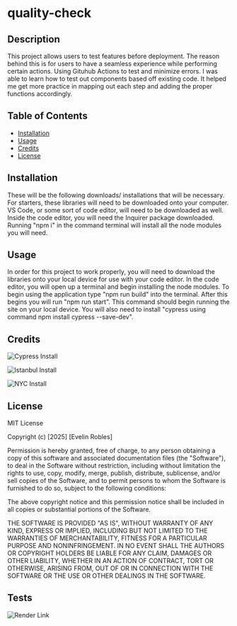 # quality-check

## Description

This project allows users to test features before deployment. The reason behind this is for users to have a seamless experience while performing certain actions. Using Gituhub Actions to test and minimize errors. I was able to learn how to test out components based off existing code. It helped me get more practice in mapping out each step and adding the proper functions accordingly. 

## Table of Contents 

- [Installation](#installation)
- [Usage](#usage)
- [Credits](#credits)
- [License](#license)

## Installation

These will be the following downloads/ installations that will be necessary. For starters, these libraries will need to be downloaded onto your computer. VS Code, or some sort of code editor, will need to be downloaded as well. Inside the code editor, you will need the Inquirer package downloaded. Running "npm i" in the command terminal will install all the node modules you will need. 

## Usage

In order for this project to work properly, you will need to download the libraries onto your local device for use with your code editor. In the code editor, you will open up a terminal and begin installing the node modules. To begin using the application type "npm run build" into the terminal. After this begins you will run "npm run start". This command should begin running the site on your local device. You will also need to install "cypress using command npm install cypress --save-dev".
  
## Credits

![Cypress Install](https://docs.cypress.io/app/tooling/code-coverage)

![Istanbul Install](https://www.npmjs.com/package/vite-plugin-istanbul)

![NYC Install](https://github.com/istanbuljs/nyc)

## License

MIT License

Copyright (c) [2025] [Evelin Robles]

Permission is hereby granted, free of charge, to any person obtaining a copy
of this software and associated documentation files (the "Software"), to deal
in the Software without restriction, including without limitation the rights
to use, copy, modify, merge, publish, distribute, sublicense, and/or sell
copies of the Software, and to permit persons to whom the Software is
furnished to do so, subject to the following conditions:

The above copyright notice and this permission notice shall be included in all
copies or substantial portions of the Software.

THE SOFTWARE IS PROVIDED "AS IS", WITHOUT WARRANTY OF ANY KIND, EXPRESS OR
IMPLIED, INCLUDING BUT NOT LIMITED TO THE WARRANTIES OF MERCHANTABILITY,
FITNESS FOR A PARTICULAR PURPOSE AND NONINFRINGEMENT. IN NO EVENT SHALL THE
AUTHORS OR COPYRIGHT HOLDERS BE LIABLE FOR ANY CLAIM, DAMAGES OR OTHER
LIABILITY, WHETHER IN AN ACTION OF CONTRACT, TORT OR OTHERWISE, ARISING FROM,
OUT OF OR IN CONNECTION WITH THE SOFTWARE OR THE USE OR OTHER DEALINGS IN THE
SOFTWARE.

## Tests
 
![Render Link](https://quality-check.onrender.com)